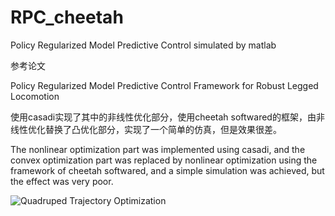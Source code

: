 # RPC_cheetah

Policy Regularized Model Predictive Control simulated by matlab 

参考论文

Policy Regularized Model Predictive Control Framework for Robust Legged Locomotion

使用casadi实现了其中的非线性优化部分，使用cheetah softwared的框架，由非线性优化替换了凸优化部分，实现了一个简单的仿真，但是效果很差。

The nonlinear optimization part was implemented using casadi, and the convex optimization part was replaced by nonlinear optimization using the framework of cheetah softwared, and a simple simulation was achieved, but the effect was very poor.

![Quadruped Trajectory Optimization](NLP_2022-05-22-19-33_trot.gif)
